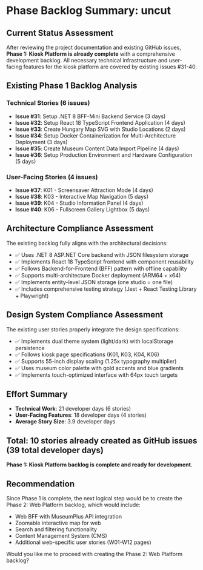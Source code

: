 # Phase Backlog Summary: uncut

## Current Status Assessment

After reviewing the project documentation and existing GitHub issues, **Phase 1: Kiosk Platform is already complete** with a comprehensive development backlog. All necessary technical infrastructure and user-facing features for the kiosk platform are covered by existing issues #31-40.

## Existing Phase 1 Backlog Analysis

### Technical Stories (6 issues)
- **Issue #31**: Setup .NET 8 BFF-Mini Backend Service (3 days)
- **Issue #32**: Setup React 18 TypeScript Frontend Application (4 days) 
- **Issue #33**: Create Hungary Map SVG with Studio Locations (2 days)
- **Issue #34**: Setup Docker Containerization for Multi-Architecture Deployment (3 days)
- **Issue #35**: Create Museum Content Data Import Pipeline (4 days)
- **Issue #36**: Setup Production Environment and Hardware Configuration (5 days)

### User-Facing Stories (4 issues)
- **Issue #37**: K01 - Screensaver Attraction Mode (4 days)
- **Issue #38**: K03 - Interactive Map Navigation (5 days)
- **Issue #39**: K04 - Studio Information Panel (4 days)
- **Issue #40**: K06 - Fullscreen Gallery Lightbox (5 days)

## Architecture Compliance Assessment

The existing backlog fully aligns with the architectural decisions:
- ✅ Uses .NET 8 ASP.NET Core backend with JSON filesystem storage
- ✅ Implements React 18 TypeScript frontend with component reusability
- ✅ Follows Backend-for-Frontend (BFF) pattern with offline capability
- ✅ Supports multi-architecture Docker deployment (ARM64 + x64)
- ✅ Implements entity-level JSON storage (one studio = one file)
- ✅ Includes comprehensive testing strategy (Jest + React Testing Library + Playwright)

## Design System Compliance Assessment

The existing user stories properly integrate the design specifications:
- ✅ Implements dual theme system (light/dark) with localStorage persistence
- ✅ Follows kiosk page specifications (K01, K03, K04, K06)
- ✅ Supports 55-inch display scaling (1.25x typography multiplier)
- ✅ Uses museum color palette with gold accents and blue gradients
- ✅ Implements touch-optimized interface with 64px touch targets

## Effort Summary
- **Technical Work**: 21 developer days (6 stories)
- **User-Facing Features**: 18 developer days (4 stories) 
- **Average Story Size**: 3.9 developer days

## Total: 10 stories already created as GitHub issues (39 total developer days)

**Phase 1: Kiosk Platform backlog is complete and ready for development.**

## Recommendation

Since Phase 1 is complete, the next logical step would be to create the Phase 2: Web Platform backlog, which would include:
- Web BFF with MuseumPlus API integration
- Zoomable interactive map for web
- Search and filtering functionality
- Content Management System (CMS)
- Additional web-specific user stories (W01-W12 pages)

Would you like me to proceed with creating the Phase 2: Web Platform backlog?